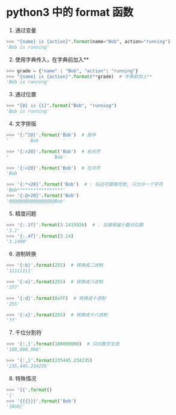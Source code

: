 # python3 中的 format 函数

1. 通过变量

```python
>>> "{name} is {action}".format(name="Bob", action="running")
'Bob is running'
```

2. 使用字典传入，在字典前加入**

```python
>>> grade = {"name" : "Bob", "action": "running"}
>>> "{name} is {action}".format(**grade)  # 字典前加上**
'Bob is running'
```

3.  通过位置

```python
>>> "{0} is {1}".format("Bob", "running")
'Bob is running'
```

4. 文字排版

```python
>>> '{:^20}'.format('Bob')  # 居中
'        Bob         '

>>> '{:>20}'.format('Bob')  # 右对齐 
'                 Bob'

>>> '{:<20}'.format('Bob')  # 左对齐
'Bob                 '

>>> '{:*<20}'.format('Bob')  # : 后边可跟填充物, 只允许一个字符
'Bob*****************'
>>> '{:@>20}'.format('Bob')
'@@@@@@@@@@@@@@@@@Bob'
```

5. 精度问题

```python
>>> '{:.1f}'.format(3.1415926)  # . 后接保留小数点位数
'3.1'
>>> '{:.4f}'.format(3.14)
'3.1400'
```

6. 进制转换

```python
>>> '{:b}'.format(255)  # 转换成二进制
'11111111'

>>> '{:o}'.format(255)  # 转换成八进制
'377'

>>> '{:d}'.format(0xFF)  # 转换成十进制
'255'

>>> '{:x}'.format(255)  # 转换成十六进制
'ff'
```

7. 千位分割符

```python
>>> '{:,}'.format(100000000)  # 只对数字生效
'100,000,000'

>>> '{:,}'.format(235445.234235)
'235,445.234235'
```
8. 特殊情况

```python
>>> '{{'.format()
'{'
>>> '{{{}}}'.format('Bob')
'{Bob}'
```
